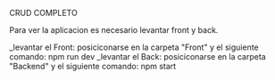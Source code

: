 CRUD COMPLETO

Para ver la aplicacion es necesario levantar front y back.


_levantar el Front: posiciconarse en la carpeta "Front" y el siguiente comando: npm run dev
_levantar el Back: posiciconarse en la carpeta "Backend" y el siguiente comando: npm start